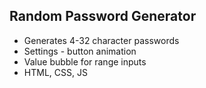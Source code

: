 <h2>Random Password Generator</h2>
<ul>
  <li>Generates 4-32 character passwords</li>
  <li>Settings - button animation</li>
  <li>Value bubble for range inputs</li>
  <li>HTML, CSS, JS</li>
</ul>
